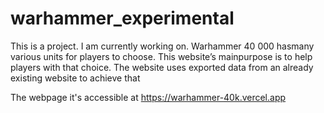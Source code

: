 # warhammer_experimental

This is a project. I am currently working on. Warhammer 40 000 hasmany various units for players to choose. 
This website’s mainpurpose is to help players with that choice. The website uses exported data from an already existing website to achieve that

The webpage it's accessible at
https://warhammer-40k.vercel.app
